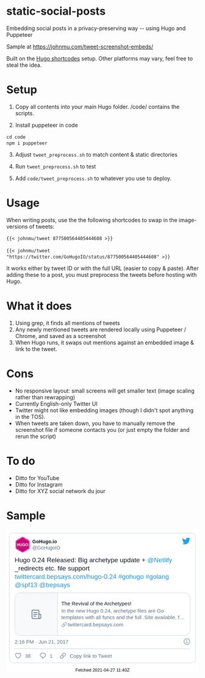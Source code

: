 # static-social-posts
Embedding social posts in a privacy-preserving way -- using Hugo and Puppeteer

Sample at https://johnmu.com/tweet-screenshot-embeds/

Built on the [Hugo shortcodes](https://gohugo.io/content-management/shortcodes/#tweet) setup. 
Other platforms may vary, feel free to steal the idea.

# Setup

1. Copy all contents into your main Hugo folder. 
/code/ contains the scripts.

2. Install puppeteer in code

```
cd code
npm i puppeteer
```

3. Adjust `tweet_preprocess.sh` to match content & static directories

4. Run `tweet_preprocess.sh` to test

5. Add `code/tweet_preprocess.sh` to whatever you use to deploy.

# Usage

When writing posts, use the the following shortcodes to swap in the image-versions of tweets:

```
{{< johnmu/tweet 877500564405444608 >}}

{{< johnmu/tweet "https://twitter.com/GoHugoIO/status/877500564405444608" >}}
```

It works either by tweet ID or with the full URL (easier to copy & paste). 
After adding these to a post, you must preprocess the tweets before hosting with Hugo.

# What it does

1. Using grep, it finds all mentions of tweets
2. Any newly mentioned tweets are rendered locally using Puppeteer / Chrome, and saved as a screenshot
3. When Hugo runs, it swaps out mentions against an embedded image & link to the tweet. 

# Cons

* No responsive layout: small screens will get smaller text (image scaling rather than rewrapping)
* Currently English-only Twitter UI
* Twitter might not like embedding images (though I didn't spot anything in the TOS).
* When tweets are taken down, you have to manually remove the screenshot file if someone contacts you (or just empty the folder and rerun the script)

# To do

* Ditto for YouTube
* Ditto for Instagram
* Ditto for XYZ social network du jour

# Sample

![](static/captures/tweet_877500564405444608.png)
